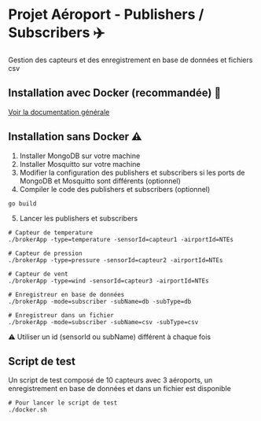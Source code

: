 # Projet Aéroport - Publishers / Subscribers ✈️

Gestion des capteurs et des enregistrement en base de données et fichiers csv

## Installation avec Docker (recommandée) 🐳

[Voir la documentation générale](../README.md)

## Installation sans Docker :warning:

1. Installer MongoDB sur votre machine
2. Installer Mosquitto sur votre machine
3. Modifier la configuration des publishers et subscribers si les ports de MongoDB et Mosquitto sont différents (optionnel)
4. Compiler le code des publishers et subscribers (optionnel)
```shell
go build
```
5. Lancer les publishers et subscribers

```shell
# Capteur de temperature
./brokerApp -type=temperature -sensorId=capteur1 -airportId=NTEs

# Capteur de pression
./brokerApp -type=pressure -sensorId=capteur2 -airportId=NTEs

# Capteur de vent
./brokerApp -type=wind -sensorId=capteur3 -airportId=NTEs

# Enregistreur en base de données
./brokerApp -mode=subscriber -subName=db -subType=db

# Enregistreur dans un fichier
./brokerApp -mode=subscriber -subName=csv -subType=csv
```
:warning: Utiliser un id (sensorId ou subName) différent à chaque fois 

## Script de test
Un script de test composé de 10 capteurs avec 3 aéroports, un enregistrement en base de données et dans un fichier est disponible

```shell
# Pour lancer le script de test
./docker.sh
```